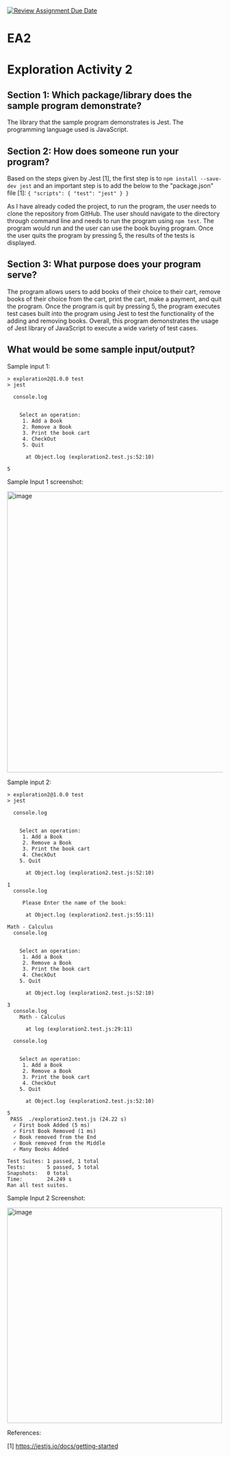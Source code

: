 [![Review Assignment Due Date](https://classroom.github.com/assets/deadline-readme-button-24ddc0f5d75046c5622901739e7c5dd533143b0c8e959d652212380cedb1ea36.svg)](https://classroom.github.com/a/RPDAFNpj)
# EA2

# Exploration Activity 2

## Section 1: Which package/library does the sample program demonstrate?
The library that the sample program demonstrates is Jest. The programming language used is JavaScript.

## Section 2: How does someone run your program?
Based on the steps given by Jest [1], the first step is to `npm install --save-dev jest` and an important step is to add the below to the "package.json" file [1]:
`{
  "scripts": {
    "test": "jest"
  }
}`

As I have already coded the project, to run the program, the user needs to clone the repository from GitHub. The user should navigate to the directory through command line and needs to run the program using `npm test`. The program would run and the user can use the book buying program. Once the user quits the program by pressing 5, the results of the tests is displayed.

## Section 3: What purpose does your program serve?
The program allows users to add books of their choice to their cart, remove books of their choice from the cart, print the cart, make a payment, and quit the program. Once the program is quit by pressing 5, the program executes test cases built into the program using Jest to test the functionality of the adding and removing books. Overall, this program demonstrates the usage of Jest library of JavaScript to execute a wide variety of test cases. 

## What would be some sample input/output?
Sample input 1: 
```
> exploration2@1.0.0 test
> jest

  console.log
    
    
    Select an operation: 
     1. Add a Book 
     2. Remove a Book 
     3. Print the book cart
     4. CheckOut 
     5. Quit

      at Object.log (exploration2.test.js:52:10)

5
```
Sample Input 1 screenshot:

<img width="655" alt="image" src="https://github.com/CS2613-WI24-FR01B/exploration-activity-2-invisible-wind-pavitra/assets/113079611/0daebe45-6296-4310-abc8-35165f02fbe0">

Sample input 2: 


```
> exploration2@1.0.0 test
> jest

  console.log
    
    
    Select an operation: 
     1. Add a Book 
     2. Remove a Book 
     3. Print the book cart
     4. CheckOut 
    5. Quit

      at Object.log (exploration2.test.js:52:10)

1
  console.log
    
     Please Enter the name of the book:

      at Object.log (exploration2.test.js:55:11)

Math - Calculus
  console.log
    
    
    Select an operation: 
     1. Add a Book 
     2. Remove a Book 
     3. Print the book cart
     4. CheckOut 
    5. Quit

      at Object.log (exploration2.test.js:52:10)

3
  console.log
    Math - Calculus

      at log (exploration2.test.js:29:11)

  console.log
    
    
    Select an operation: 
     1. Add a Book 
     2. Remove a Book 
     3. Print the book cart
     4. CheckOut 
    5. Quit

      at Object.log (exploration2.test.js:52:10)

5
 PASS  ./exploration2.test.js (24.22 s)
  ✓ First book Added (5 ms)
  ✓ First Book Removed (1 ms)
  ✓ Book removed from the End
  ✓ Book removed from the Middle
  ✓ Many Books Added

Test Suites: 1 passed, 1 total
Tests:       5 passed, 5 total
Snapshots:   0 total
Time:        24.249 s
Ran all test suites.

```


Sample Input 2 Screenshot:

<img width="502" alt="image" src="https://github.com/CS2613-WI24-FR01B/exploration-activity-2-invisible-wind-pavitra/assets/113079611/5df1226f-af96-4cd1-9a13-809d48dac327">

References:

[1] https://jestjs.io/docs/getting-started

